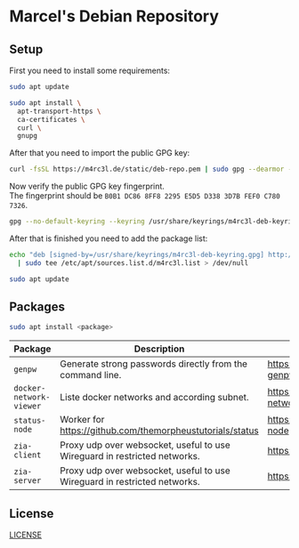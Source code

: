 # Marcel's Debian Repository

## Setup

First you need to install some requirements:

```bash
sudo apt update

sudo apt install \
  apt-transport-https \
  ca-certificates \
  curl \
  gnupg
```

After that you need to import the public GPG key:

```bash
curl -fsSL https://m4rc3l.de/static/deb-repo.pem | sudo gpg --dearmor -o /usr/share/keyrings/m4rc3l-deb-keyring.gpg
```

Now verify the public GPG key fingerprint.
<br>
The fingerprint should be `B0B1 DC86 8FF8 2295 E5D5 D338 3D7B FEF0 C780 7326`.

```bash
gpg --no-default-keyring --keyring /usr/share/keyrings/m4rc3l-deb-keyring.gpg --list-key repo@m4rc3l.de
```

After that is finished you need to add the package list:

```bash
echo "deb [signed-by=/usr/share/keyrings/m4rc3l-deb-keyring.gpg] http://deb.m4rc3l.de/ all main" \
  | sudo tee /etc/apt/sources.list.d/m4rc3l.list > /dev/null

sudo apt update
```

## Packages

```bash
sudo apt install <package>
```

| Package                 | Description                                                                | Reposetory                                            |
| ----------------------- | -------------------------------------------------------------------------- | ----------------------------------------------------- |
| `genpw`                 | Generate strong passwords directly from the command line.                  | https://github.com/MarcelCoding/debian-genpw          |
| `docker-network-viewer` | Liste docker networks and according subnet.                                | https://github.com/MarcelCoding/docker-network-viewer |
| `status-node`           | Worker for https://github.com/themorpheustutorials/status                  | https://github.com/MarcelCoding/status-node           |
| `zia-client`            | Proxy udp over websocket, useful to use Wireguard in restricted networks.  | https://github.com/MarcelCoding/zia                   |
| `zia-server`            | Proxy udp over websocket, useful to use Wireguard in restricted networks.  | https://github.com/MarcelCoding/zia                   |

## License

[LICENSE](LICENSE)
